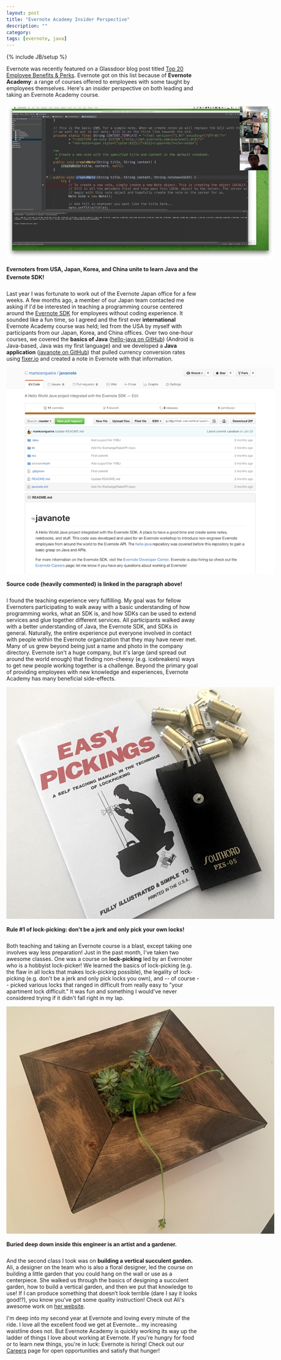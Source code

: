 ```yaml
---
layout: post
title: "Evernote Academy Insider Perspective"
description: ""
category: 
tags: [evernote, java]
---
```

{% include JB/setup %}

Evernote was recently featured on a Glassdoor blog post titled [Top 20 Employee Benefits & Perks][1]. Evernote got on this list because of **Evernote Academy**: a range of courses offered to employees with some taught by employees themselves. Here's an insider perspective on both leading and taking an Evernote Academy course. 

<div>
	<img class="rounded-corners" style="max-width: 700px; border: 0px;" src="/assets/images/posts/2016-03-06/academy.png"/>
	<p class="caption-text" style="line-height: 1.5em; margin-bottom: 24px;"><strong>Evernoters from USA, Japan, Korea, and China unite to learn Java and the Evernote SDK!</strong></p>
</div>

Last year I was fortunate to work out of the Evernote Japan office for a few weeks. A few months ago, a member of our Japan team contacted me asking if I'd be interested in teaching a programming course centered around the [Evernote SDK][2] for employees without coding experience. It sounded like a fun time, so I agreed and the first ever **international** Evernote Academy course was held; led from the USA by myself with participants from our Japan, Korea, and China offices. Over two one-hour courses, we covered the **basics of Java** ([hello-java on GitHub][3]) (Android is Java-based, Java was my first language) and we developed a **Java application** ([javanote on GitHub][4]) that pulled currency conversion rates using [fixer.io][5] and created a note in Evernote with that information.

<div>
	<img class="rounded-corners" style="max-width: 700px; border: 0px;" src="/assets/images/posts/2016-03-06/source.png"/>
	<p class="caption-text" style="line-height: 1.5em; margin-bottom: 24px;"><strong>Source code (heavily commented) is linked in the paragraph above!</strong></p>
</div>

I found the teaching experience very fulfilling. My goal was for fellow Evernoters participating to walk away with a basic understanding of how programming works, what an SDK is, and how SDKs can be used to extend services and glue together different services. All participants walked away with a better understanding of Java, the Evernote SDK, and SDKs in general. Naturally, the entire experience put everyone involved in contact with people within the Evernote organization that they may have never met. Many of us grew beyond being just a name and photo in the company directory. Evernote isn't a huge company, but it's large (and spread out around the world enough) that finding non-cheesy (e.g. icebreakers) ways to get new people working together is a challenge. Beyond the primary goal of providing employees with new knowledge and experiences, Evernote Academy has many beneficial side-effects.

<div>
	<img class="rounded-corners" style="max-width: 700px; border: 0px;" src="/assets/images/posts/2016-03-06/lockpicking.png"/>
	<p class="caption-text" style="line-height: 1.5em; margin-bottom: 24px;"><strong>Rule #1 of lock-picking: don't be a jerk and only pick your own locks!</strong></p>
</div>

Both teaching and taking an Evernote course is a blast, except taking one involves way less preparation! Just in the past month, I've taken two awesome classes. One was a course on **lock-picking** led by an Evernoter who is a hobbyist lock-picker! We learned the basics of lock-picking (e.g. the flaw in all locks that makes lock-picking possible), the legality of lock-picking (e.g. don't be a jerk and only pick locks you own), and -- of course -- picked various locks that ranged in difficult from really easy to "your apartment lock difficult." It was fun and something I would've never considered trying if it didn't fall right in my lap. 

<div>
	<img class="rounded-corners" style="max-width: 700px; border: 0px;" src="/assets/images/posts/2016-03-06/vertical.png"/>
	<p class="caption-text" style="line-height: 1.5em; margin-bottom: 24px;"><strong>Buried deep down inside this engineer is an artist and a gardener.</strong></p>
</div>

And the second class I took was on **building a vertical succulent garden.** Ali, a designer on the team who is also a floral designer, led the course on building a little garden that you could hang on the wall or use as a centerpiece. She walked us through the basics of designing a succulent garden, how to build a vertical garden, and then we put that knowledge to use! If I can produce something that doesn’t look terrible (dare I say it looks good!?), you know you've got some quality instruction! Check out Ali's awesome work on [her website][7]. 

I'm deep into my second year at Evernote and loving every minute of the ride. I love all the excellent food we get at Evernote... my increasing waistline does not. But Evernote Academy is quickly working its way up the ladder of things I love about working at Evernote. If you're hungry for food or to learn new things, you're in luck: Evernote is hiring! Check out our [Careers][6] page for open opportunities and satisfy that hunger!

[1]: https://www.glassdoor.com/blog/top-20-employee-benefits-perks/
[2]: https://dev.evernote.com/doc/
[3]: https://github.com/markcerqueira/hello-java
[4]: https://github.com/markcerqueira/javanote
[5]: http://fixer.io
[6]: https://evernote.com/careers/
[7]: http://alialbiani.com/floral/